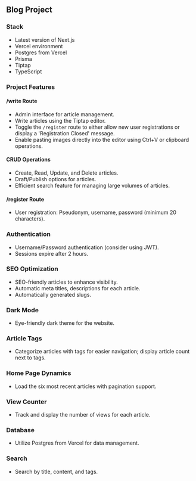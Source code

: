 ## Blog Project

### Stack
- Latest version of Next.js
- Vercel environment
- Postgres from Vercel
- Prisma
- Tiptap
- TypeScript

### Project Features

#### /write Route
- Admin interface for article management.
- Write articles using the Tiptap editor.
- Toggle the `/register` route to either allow new user registrations or display a 'Registration Closed' message.
- Enable pasting images directly into the editor using Ctrl+V or clipboard operations.

#### CRUD Operations
- Create, Read, Update, and Delete articles.
- Draft/Publish options for articles.
- Efficient search feature for managing large volumes of articles.

#### /register Route
- User registration: Pseudonym, username, password (minimum 20 characters).

### Authentication
- Username/Password authentication (consider using JWT).
- Sessions expire after 2 hours.

### SEO Optimization
- SEO-friendly articles to enhance visibility.
- Automatic meta titles, descriptions for each article.
- Automatically generated slugs.

### Dark Mode
- Eye-friendly dark theme for the website.

### Article Tags
- Categorize articles with tags for easier navigation; display article count next to tags.

### Home Page Dynamics
- Load the six most recent articles with pagination support.

### View Counter
- Track and display the number of views for each article.

### Database
- Utilize Postgres from Vercel for data management.

### Search
- Search by title, content, and tags.
